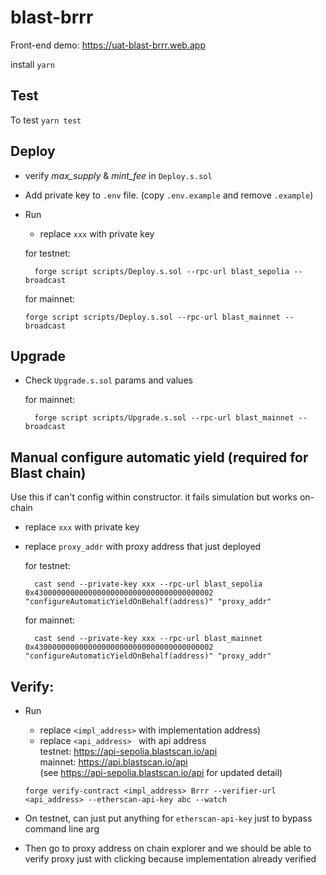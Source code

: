 # blast-brrr

Front-end demo: https://uat-blast-brrr.web.app

install `yarn`

## Test

To test `yarn test`

## Deploy

- verify _max_supply_ & _mint_fee_ in `Deploy.s.sol`
- Add private key to `.env` file. (copy `.env.example` and remove `.example`)
- Run

  - replace `xxx` with private key

  for testnet:

        forge script scripts/Deploy.s.sol --rpc-url blast_sepolia --broadcast

  for mainnet:

      forge script scripts/Deploy.s.sol --rpc-url blast_mainnet --broadcast

## Upgrade

- Check `Upgrade.s.sol` params and values

  for mainnet:

        forge script scripts/Upgrade.s.sol --rpc-url blast_mainnet --broadcast

## Manual configure automatic yield (required for Blast chain)

Use this if can't config within constructor. it fails simulation but works on-chain

- replace `xxx` with private key
- replace `proxy_addr` with proxy address that just deployed

  for testnet:

        cast send --private-key xxx --rpc-url blast_sepolia 0x4300000000000000000000000000000000000002 "configureAutomaticYieldOnBehalf(address)" "proxy_addr"

  for mainnet:

        cast send --private-key xxx --rpc-url blast_mainnet 0x4300000000000000000000000000000000000002 "configureAutomaticYieldOnBehalf(address)" "proxy_addr"

## Verify:

- Run

  - replace `<impl_address>` with implementation address)
  - replace `<api_address> ` with api address \
    testnet: https://api-sepolia.blastscan.io/api \
    mainnet: https://api.blastscan.io/api \
    (see https://api-sepolia.blastscan.io/api for updated detail)

  ```
  forge verify-contract <impl_address> Brrr --verifier-url <api_address> --etherscan-api-key abc --watch
  ```

- On testnet, can just put anything for `etherscan-api-key` just to bypass command line arg
- Then go to proxy address on chain explorer and we should be able to verify proxy just with clicking because implementation already verified
